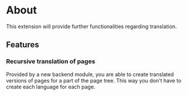 # About

This extension will provide further functionalities regarding translation.

## Features

### Recursive translation of pages

Provided by a new backend module, you are able to create translated versions of
pages for a part of the page tree. This way you don't have to create each
language for each page.
